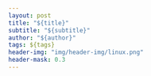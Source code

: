 ```yaml
---
layout: post
title: "${title}"
subtitle: "${subtitle}"
author: "${author}"
tags: ${tags}
header-img: "img/header-img/linux.png"
header-mask: 0.3
---
```

